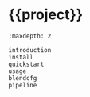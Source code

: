 # {{project}}

```{toctree}
:maxdepth: 2

introduction
install
quickstart
usage
blendcfg
pipeline
```
